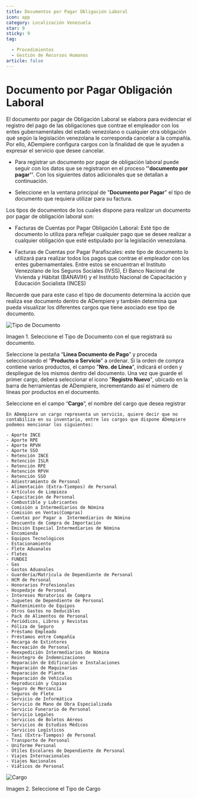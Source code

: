 ```yaml
---
title: Documentos por Pagar Obligación Laboral
icon: app
category: Localización Venezuela
star: 9
sticky: 9
tag:

  - Procedimientos
  - Gestión de Recursos Humanos
article: false
---
```


**Documento por Pagar Obligación Laboral**
===========================================

El documento por pagar de Obligación Laboral se elabora para evidenciar el registro del pago de las obligaciones que contrae el empleador con los entes gubernamentales del estado venezolano o cualquier otra obligación qué según la legislación venezolana le corresponda cancelar a la compañía. Por ello, ADempiere configura cargos con la finalidad de que le ayuden a expresar el servicio que desee cancelar.

- Para registrar un documento por pagar de obligación laboral puede seguir con los datos que se registraron en el proceso **''documento por pagar''**. Con los siguientes datos adicionales que se detallan a continuación.

- Seleccione en la ventana principal de "**Documento por Pagar**" el tipo de documento que requiera utilizar para su factura.

Los tipos de documentos de los cuales dispone para realizar un documento por pagar de obligación laboral son:

- Facturas de Cuentas por Pagar Obligación Laboral: Esté tipo de documento lo utiliza para reflejar cualquier pago que se desee realizar a cualquier obligación que esté estipulado por la legislación venezolana.

- Facturas de Cuentas por Pagar Parafiscales: este tipo de documento lo utilizará para realizar todos los pagos que contrae el empleador con los entes gubernamentales. Entre estos se encuentran el Instituto Venezolano de los Seguros Sociales (IVSS), El Banco Nacional de Vivienda y Hábitat (BANAVIH) y el Instituto Nacional de Capacitación y Educación Socialista (INCES)

Recuerde que para este caso el tipo de documento determina la acción que realiza ese documento dentro de ADempiere y también determina  que pueda visualizar los diferentes cargos que tiene asociado ese tipo de documento.

![Tipo de Documento](/assets/img/docs/lve/procedures/human-resources/document-payable-labor-obligation/resources/Documentosporpagar.png)

Imagen 1. Seleccione el Tipo de Documento con el que registrará su documento.

Seleccione la pestaña “**Línea Documento de Pago**” y proceda seleccionando el "**Producto o Servicio**" a ordenar. Si la orden de compra contiene varios productos, el campo "**Nro. de Línea**", indicará el orden y despliegue de los mismos dentro del documento. Una vez que guarde el primer cargo, deberá seleccionar el icono "**Registro Nuevo**", ubicado en la barra de herramientas de ADempiere, incrementando así el número de líneas por productos en el documento.

Seleccione en el campo “**Cargo**”, el nombre del cargo que desea registrar

    En ADempiere un cargo representa un servicio, quiere decir que no contabiliza en su inventario, entre los cargos que dispone ADempiere podemos mencionar los siguientes:

    - Aporte INCE
    - Aporte RPE
    - Aporte RPVH
    - Aporte SSO
    - Retención INCE
    - Retención ISLR
    - Retención RPE
    - Retención RPVH
    - Retención SSO
    - Adiestramiento de Personal
    - Alimentación (Extra-Tiempos) de Personal
    - Artículos de Limpieza
    - Capacitación de Personal
    - Combustible y Lubricantes
    - Comisión a Intermediarios de Nómina
    - Comisión en Ventas(Compras)
    - Cuentas por Pagar a  Intermediarios de Nómina
    - Descuento de Compra de Importación
    - Emisión Especial Intermediarios de Nómina
    - Encomienda
    - Equipos Tecnológicos
    - Estacionamiento
    - Flete Aduanales
    - Fletes
    - FUNDEI
    - Gas
    - Gastos Aduanales
    - Guardería/Matrícula de Dependiente de Personal
    - HCM de Personal
    - Honorarios Profesionales
    - Hospedaje de Personal
    - Intereses Moratorios de Compra
    - Juguetes de Dependiente de Personal
    - Mantenimiento de Equipos
    - Otros Gastos no Deducibles
    - Pack de Alimentos de Personal
    - Periódicos, Libros y Revistas
    - Póliza de Seguro
    - Préstamo Empleado
    - Préstamos entre Compañía
    - Recarga de Extintores
    - Recreación de Personal
    - Reexpedición Intermediarios de Nómina
    - Reintegro de Indemnizaciones
    - Reparación de Edificación e Instalaciones
    - Reparación de Maquinarias
    - Reparación de Planta
    - Reparación de Vehículos
    - Reproducción y Copias
    - Seguro de Mercancía
    - Seguros de Flete
    - Servicio de Informática
    - Servicio de Mano de Obra Especializada
    - Servicio Funerario de Personal
    - Servicio Legales
    - Servicios de Boletos Aéreos
    - Servicios de Estudios Médicos
    - Servicios Logísticos
    - Taxi (Extra-Tiempos) de Personal
    - Transporte de Personal
    - Uniforme Personal
    - Útiles Escolares de Dependiente de Personal
    - Viajes Internacionales
    - Viajes Nacionales
    - Viáticos de Personal

![Cargo](/assets/img/docs/lve/procedures/human-resources/document-payable-labor-obligation/resources/cargodoc.png)

Imagen 2. Seleccione el Tipo de Cargo
